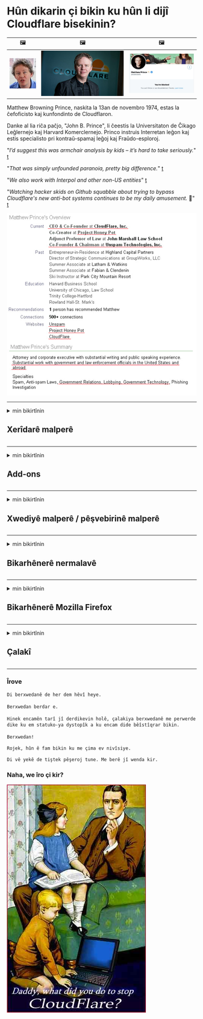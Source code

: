 # Hûn dikarin çi bikin ku hûn li dijî Cloudflare bisekinin?

| 🖼 | 🖼 | 🖼 |
| --- | --- | --- |
| ![](../image/matthew_prince_teen.jpg) | ![](../image/matthew_prince.jpg) | ![](../image/blockedbymatthewprince.jpg) |


Matthew Browning Prince, naskita la 13an de novembro 1974, estas la ĉefoficisto kaj kunfondinto de Cloudflaron.

Danke al lia riĉa paĉjo, "John B. Prince", li ĉeestis la Universitaton de Ĉikago Leĝlernejo kaj Harvard Komerclernejo.
Princo instruis Interretan leĝon kaj estis specialisto pri kontraŭ-spamaj leĝoj kaj Fraŭdo-esploroj.


"*I’d suggest this was armchair analysis by kids – it’s hard to take seriously.*" [t](https://www.theguardian.com/technology/2015/nov/19/cloudflare-accused-by-anonymous-helping-isis)

"*That was simply unfounded paranoia, pretty big difference.*"  [t](https://twitter.com/xxdesmus/status/992757936123359233)

"*We also work with Interpol and other non-US entities*" [t](https://twitter.com/eastdakota/status/1203028504184360960)

"*Watching hacker skids on Github squabble about trying to bypass Cloudflare's new anti-bot systems continues to be my daily amusement.* 🍿" [t](https://twitter.com/eastdakota/status/1273277839102656515)


![](../image/whoismp.jpg)

---


<details>
<summary>min bikirtînin

## Xerîdarê malperê
</summary>


- Ger malpera ku hûn dixwazin Cloudflare bikar tîne, ji wan re vebêjin ku Cloudflare bikar neynin.
  - Li medyaya civakî ya wekî Facebook, Reddit, Twitter an Mastodon qîrîn çênabe. [Kiryarên ji hashtagan bilindtir in.](https://twitter.com/phyzonloop/status/1274132092490862594)
  - Ger hûn dixwazin xwe bikêrhatî bibin hewl bidin ku bi xwediyê malperê re têkiliyê daynin.

[Cloudflare got](https://github.com/Eloston/ungoogled-chromium/issues/783):
```
Em tewsiye dikin ku hûn ji bo karûbarên taybetî an malperên ku hûn bi wan re pirsgirêk derdikevin bigihîjin rêveberan û ezmûna xwe parve bikin.
```

[Heke hûn wê nexwazin, xwediyê malperê vê pirsgirêkê qet nizane.](../PEOPLE.md)

![](../image/liberapay.jpg)

[Mînaka serkeftî](https://counterpartytalk.org/t/turn-off-cloudflare-on-counterparty-co-plz/164/5).<br>
Pirsgirêkek we heye? [Voicedî dengê xwe bilind bikin.](https://github.com/maraoz/maraoz.github.io/issues/1) Mînaka jêrîn.

```
Hûn tenê alîkariya sansura pargîdanî û çavdêriya girseyî dikin.
http://crimeflare.eu.org
```

```
Malpera we di nav baxçeyê dîwarê taybet ê CloudFlare de xespkirina nepenîtiyê ye.
http://crimeflare.eu.org
```

- Hinek dem bikişînin ku polîtîkaya nepeniya malperê bixwînin.
  - heke malper li pişt Cloudflare ye an jî malper karûbarên bi Cloudflare ve girêdayî bikar tîne.

Divê ew rave bike ka "Cloudflare" çi ye, û destûrê bixwaze ku daneyên xwe bi Cloudflare re parve bike. Heke wiya neke dê baweriyê bişkîne û ji malpera tê pirsîn were dûrxistin.

[Mînakek polîtîkaya nepenîtiyê ya qebûlkirî li vir e](https://archive.is/bDlTz) ("Subprocessors" > "Entity Name")

```
Min siyaseta weya nepenîtiyê xwendiye û ez nikarim peyva Cloudflare bibînim.
Ez berdewam nakim ku daneyên bi we re parve bikim ger hûn berdewam bikin ku daneyên min bidin Cloudflare.
http://crimeflare.eu.org
```

Ev mînakek polîtîkaya nepenîtiyê ye ku peyva Cloudflare nîne.
[Liberland Jobs](https://archive.is/daKIr) [privacy policy](https://docsend.com/view/feiwyte):

![](../image/cfwontobey.jpg)

Cloudflare polîtîkaya nepeniya xwe heye.
[Cloudflare ji mirovên doxxing hez dike.](https://www.reddit.com/r/GamerGhazi/comments/2s64fe/be_wary_reporting_to_cloudflare/)

Li vir ji bo forma navnîşkirina malperê mînakek baş e.
AFAIK, sifir malper vê yekê dike. Hûn ê ji wan bawer bikin?

```
Bi tikandina "Sign up for XYZ", hûn ji şert û mercên me yên ragihandinê û nepenîtiyê razî ne.
Hûn jî qebûl dikin ku daneyên xwe bi Cloudflare re parve bikin û di heman demê de bi daxuyaniya nepenîtiya cloudflare re jî dipejirînin.
Ger Cloudflare agahdariya we diweşîne an nahêle hûn bi serveratên me ve werin girêdan, ne sûcê me ye. [*]

[ Tomar kirin ] [ Ez napejirînim ]
```
[*] [PEOPLE.md](../PEOPLE.md)


- Biceribînin ku karûbarê wan bikar neynin. Ji bîr mekin ku hûn ji hêla Cloudflare ve têne temaşekirin.
  - ["I'm in your TLS, sniffin' your passworz"](../image/iminurtls.jpg)

- Li malpera din bigerin. Li ser înternetê alternatîf û oportunîte hene!

- Hevalên xwe qane bikin ku rojane Tor bikar bînin.
  - Divê bênavbûn standarda înterneta vekirî be!
  - [Bala xwe bidinê ku projeya Tor ji vê projeyê hez nake.](../HISTORY.md)

</details>

------

<details>
<summary>min bikirtînin

## Add-ons
</summary>

- Ger geroka we Firefox e, Tor Browser, an Chromium-a Neçandî yek ji van pêvekên li jêr bikar bîne.
  - Heke hûn dixwazin pêvekek nû ya din lê zêde bikin pêşî li wê bipirsin.


| Nav | Pêşvebir | Alîkarî | Dikare Asteng bike | Dikare Agahdar bike | Chrome |
| -------- | -------- | -------- | -------- | -------- | -------- |
| [Bloku Cloudflaron MITM-Atakon](../subfiles/addon/bcma.md) | #Addon | [ ? ](http://crimeflare.eu.org/) | **Erê**     | **Erê**     |  **Erê** |
| [Ĉu ligoj estas vundeblaj al MITM-atako?](../subfiles/addon/ismm.md) | #Addon | [ ? ](http://crimeflare.eu.org/) | Na     | **Erê**     |  **Erê** |
| [Ĉu ĉi tiuj ligoj blokos Tor-uzanton?](../subfiles/addon/isat.md) | #Addon | [ ? ](http://crimeflare.eu.org/) | Na     | **Erê**     |  **Erê** |
| [Block Cloudflare MITM Attack](https://trac.torproject.org/projects/tor/attachment/ticket/24351/block_cloudflare_mitm_attack-1.0.14.1-an%2Bfx.xpi)<br>[**DELETED BY TOR PROJECT**](../HISTORY.md) | nullius | [ ? ](../tool/block_cloudflare_mitm_fx), [Link](http://crimeflare.eu.org/) | **Erê**     | **Erê**     |  Na |
| [TPRB](http://sw.nnpaefp7pkadbxxkhz2agtbv2a4g5sgo2fbmv3i7czaua354334uqqad.onion/) | Sw | [ ? ](http://sw.nnpaefp7pkadbxxkhz2agtbv2a4g5sgo2fbmv3i7czaua354334uqqad.onion/) | **Erê**     | **Erê**     |  Na |
| [Detect Cloudflare](https://addons.mozilla.org/en-US/firefox/addon/detect-cloudflare/) | Frank Otto | [ ? ](https://github.com/traktofon/cf-detect) | Na     | **Erê**     |  Na |
| [True Sight](https://addons.mozilla.org/en-US/firefox/addon/detect-cloudflare-plus/) | claustromaniac | [ ? ](https://github.com/claustromaniac/detect-cloudflare-plus) | Na     | **Erê**     |  Na |
| [Which Cloudflare datacenter am I visiting?](https://addons.mozilla.org/en-US/firefox/addon/cf-pop/) | 依云 | [ ? ](https://github.com/lilydjwg/cf-pop) | Na     | **Erê**     |  Na |
| [My Privacy DNS - Link Details](https://mypdns.org/infrastructure/mypdns-reporter/-/blob/master/client/addon.md#mypdns-link-details) | My Privacy DNS | [ ? ](https://mypdns.org/MypDNS/support/-/issues) | Ingen     | **Ja**     |  Ingen |


- "Decentraleyes" dikare girêdana "CDNJS (Cloudflare)" rawestîne.
  - Ew nahêle ku gelek daxwaz bigihîjin toran, û pelên herêmî xizmetê dike da ku malperan neşikîne.
  - Pêşvebir bersiv da: "[very concerning indeed](https://github.com/Synzvato/decentraleyes/issues/236#issuecomment-352049501)", "[widespread usage severely centralizes the web](https://github.com/Synzvato/decentraleyes/issues/251#issuecomment-366752049)"

- [Her weha hûn dikarin sertîfîkaya Cloudflare jî ji Desthilatiya Bawernameya xwe (CA) derxînin an jî bêbawer bimînin.](https://www.ssl.com/how-to/remove-root-certificate-firefox/)

</details>

------

<details>
<summary>min bikirtînin

## Xwediyê malperê / pêşvebirinê malperê
</summary>


![](../image/word_cloudflarefree.jpg)

- Çareseriya Cloudflare, Periyod bikar neynin.
  - Hûn dikarin ji wiya çêtir bikin, ne? [Li vir awayê rakirina abonetiyê, plansaziyê, domanan, an hesabên Cloudflare ye.](https://support.cloudflare.com/hc/en-us/articles/200167776-Removing-subscriptions-plans-domains-or-accounts)

| 🖼 | 🖼 |
| --- | --- |
| ![](../image/htmlalertcloudflare.jpg) | ![](../image/htmlalertcloudflare2.jpg) |

- Zêdetir xerîdar dixwazin? Hûn dizanin çi bikin. Hint "jorê rêzê" ye.
  - [Silav, we nivîsand "Em nehîniya we cidî digirin" lê min "Çewtiya 403 Nûkerê Anonîm Qedexe Destûr Nabe" girt.](https://it.slashdot.org/story/19/02/19/0033255/stop-saying-we-take-your-privacy-and-security-seriously) Hûn çima Tor Or VPN asteng dikin? Why çima hûn e-nameyên demkî asteng dikin?

![](../image/anonexist.jpg)

- Bikaranîna Cloudflare dê derfetên qutbûnê zêde bike. Ger servera we kêm be an Cloudflare hilweşe mêvan nikarin xwe bigihînin malpera we.
  - [Ma hûn bi rastî difikirin ku Cloudflare qet naçe?](https://www.ibtimes.com/cloudflare-down-not-working-sites-producing-504-gateway-timeout-errors-2618008) [Another](https://twitter.com/Jedduff/status/1097875615997399040) [sample](https://twitter.com/search?f=tweets&vertical=default&q=Cloudflare%20is%20having%20problems). [Need more](../PEOPLE.md)?

![](../image/cloudflareinternalerror.jpg)

- Bikaranîna Cloudflare ji bo proxy "Xizmeta API", "servera nûvekirina nermalava" an "RSS feed" dê zirarê bide xerîdarê we. Xerîdarek gazî we kir û got "Ez êdî nikarim API-ya we bikar bînim", û hûn nizanin çi diqewime. Cloudflare dikare bi bêdengî xerîdarê we asteng bike. Hûn difikirin baş e?
  - Gelek xerîdar û xwendevanên RSS-serhêl ên serhêl hene. Heke hûn nahêlin mirov abone bibin hûn çima RSS-ê diweşînin?

![](../image/rssfeedovercf.jpg)

- Ma hûn belgeya HTTPS hewce ne? "Bila ryîfre bikin" bikar bînin an jî tenê ji pargîdaniya CA bikirin.

- Ma servera DNS-ê hewce dike? Ma hûn nekarin servera xwe saz bikin? Çawa li ser wan: [Hurricane Electric Free DNS](https://dns.he.net/), [Dyn.com](https://dyn.com/dns/), [1984 Hosting](https://www.1984hosting.com/), [Afraid.Org (Ger hûn TOR bikar bînin dê rêveber hesabê xwe jê bibe)](https://freedns.afraid.org/)
  - [Alternativoj al DNS](../subfiles/alternative/domaindns.md)

- Ji bo xizmeta mêvandariyê digerin? Tenê belaş? Çawa li ser wan: [Onion Service](http://vww6ybal4bd7szmgncyruucpgfkqahzddi37ktceo3ah7ngmcopnpyyd.onion/en/security/network-security/tor/onionservices-best-practices), [Free Web Hosting Area](https://freewha.com/), [Autistici/Inventati Web Site Hosting](https://www.autinv5q6en4gpf4.onion/services/website), [Github Pages](https://pages.github.com/), [Surge](https://surge.sh/)
  - [Alternatîfên Cloudflare](../subfiles/alternative/cloudflare.md)

- Ma hûn "cloudflare-ipfs.com" bikar tînin? [Ma hûn dizanin Cloudflare IPFS xirab e?](../PEOPLE.md)

- Firewall-a Web Application-ê wekî OWASP û Fail2Ban li ser servera xwe saz bikin û wê rast vesaz bikin.
  - Astengkirina Tor ne çareserî ye. Her kes tenê ji bo bikarhênerên piçûk ên xirab ceza nekin.

- Redirect bikin an asteng bikin ku bikarhênerên "Cloudflare Warp" xwe bigihînin malpera we. If eger hûn dikarin sedemek peyda bikin.

> Navnîşa IP-yê: "[Rêzikên IP-yên heyî yên Cloudflare](cloudflare_inc/)"

> A: Tenê wan asteng bikin

```
server {
...
deny 173.245.48.0/20;
deny 103.21.244.0/22;
deny 103.22.200.0/22;
deny 103.31.4.0/22;
deny 141.101.64.0/18;
deny 108.162.192.0/18;
deny 190.93.240.0/20;
deny 188.114.96.0/20;
deny 197.234.240.0/22;
deny 198.41.128.0/17;
deny 162.158.0.0/15;
deny 104.16.0.0/12;
deny 172.64.0.0/13;
deny 131.0.72.0/22;
deny 2400:cb00::/32;
deny 2606:4700::/32;
deny 2803:f800::/32;
deny 2405:b500::/32;
deny 2405:8100::/32;
deny 2a06:98c0::/29;
deny 2c0f:f248::/32;
...
}
```

> B: Vegere ser rûpelê hişyariyê

```
http {
...
geo $iscf {
default 0;
173.245.48.0/20 1;
103.21.244.0/22 1;
103.22.200.0/22 1;
103.31.4.0/22 1;
141.101.64.0/18 1;
108.162.192.0/18 1;
190.93.240.0/20 1;
188.114.96.0/20 1;
197.234.240.0/22 1;
198.41.128.0/17 1;
162.158.0.0/15 1;
104.16.0.0/12 1;
172.64.0.0/13 1;
131.0.72.0/22 1;
2400:cb00::/32 1;
2606:4700::/32 1;
2803:f800::/32 1;
2405:b500::/32 1;
2405:8100::/32 1;
2a06:98c0::/29 1;
2c0f:f248::/32 1;
}
...
}

server {
...
if ($iscf) {rewrite ^ https://example.com/cfwsorry.php;}
...
}

<?php
header('HTTP/1.1 406 Not Acceptable');
echo <<<CLOUDFLARED
Thank you for visiting ourwebsite.com!<br />
We are sorry, but we can't serve you because your connection is being intercepted by Cloudflare.<br />
Please read http://crimeflare.eu.org for more information.<br />
CLOUDFLARED;
die();
```

- Ger hûn ji azadiyê bawer dikin û bikarhênerên bênav pêşwazî dikin Xizmeta Tor Onion an I2P saz bikin.

- Ji kargêrên din ên malperên dualî yên Clearnet / Tor şîretan bipirsin û hevalên bênav bikin!

</details>

------

<details>
<summary>min bikirtînin

## Bikarhênerê nermalavê
</summary>


- Discord CloudFlare bikar tîne. Alternatîf? Em pêşniyar dikin [**Briar** (Android)](https://f-droid.org/en/packages/org.briarproject.briar.android/), [Ricochet (PC)](https://ricochet.im/), [Tox + Tor (Android/PC)](https://tox.chat/download.html)
  - Briar daemon Tor tê de ye da ku hûn neçar bimînin ku Orbot saz bikin.
  - Pêşdebirên Qwtch, Taybetmendiya Vekirî, projeya stop_cloudflare ji karûbarê xweya git bê hay jê kirin.

- Heke hûn Debian GNU / Linux, an her derivatek bikar bînin, bibin abone: [bug #831835](https://bugs.debian.org/cgi-bin/bugreport.cgi?bug=831835). Heke hûn dikarin, alîkariyê bikin ku patchê rast bikin, û alîkar bikin ku parastvan li ser encamek rast were ka gelo divê were qebûl kirin.

- Van gerokan tim pêşniyar bikin.

| Nav | Pêşvebir | Alîkarî | Agahkişî |
| -------- | -------- | -------- | -------- |
| [Ungoogled-Chromium](https://ungoogled-software.github.io/ungoogled-chromium-binaries/) | Eloston | [ ? ](https://github.com/Eloston/ungoogled-chromium) | PC (Win, Mac, Linux)  _!Tor_ |
| [Bromite](https://www.bromite.org/fdroid) | Bromite | [ ? ](https://github.com/bromite/bromite/issues) | Android  _!Tor_ |
| [Tor Browser](https://www.torproject.org/download/) | Tor Project | [ ? ](https://support.torproject.org/) | PC (Win, Mac, Linux)  _Tor_|
| [Tor Browser Android](https://www.torproject.org/download/) | Tor Project | [ ? ](https://support.torproject.org/) | Android  _Tor_|
| [Onion Browser](https://itunes.apple.com/us/app/onion-browser/id519296448?mt=8) | Mike Tigas | [ ? ](https://github.com/OnionBrowser/OnionBrowser/issues) | Apple iOS  _Tor_|
| [GNU/Icecat](https://www.gnu.org/software/gnuzilla/) | GNU | [ ? ](https://www.gnu.org/software/gnuzilla/) | PC (Linux) |
| [IceCatMobile](https://f-droid.org/en/packages/org.gnu.icecat/) | GNU | [ ? ](https://lists.gnu.org/mailman/listinfo/bug-gnuzilla) | Android |
| [Iridium Browser](https://iridiumbrowser.de/about/) | Iridium | [ ? ](https://github.com/iridium-browser/iridium-browser/) | PC (Win, Mac, Linux, OpenBSD) |


Taybetmendiya nermalava din bêkêmasî ye. Ev nayê vê wateyê ku geroka Tor "kamil" e.
Li ser înternet û teknolojiyê% 100 ewlehî û 100% taybet tune.

- Naxwazin Tor bikar bînin? Hûn dikarin bi gerdûneya Tor re her rûgerek bikar bînin.
  - [Bala xwe bidinê ku projeya Tor ji vê yekê hez nake.](https://support.torproject.org/tbb/tbb-9/) Ger hûn bikaribin wiya bikin Geroka Tor bikar bînin.
- [Meriv çawa Chromiumê bi Tor re bikar tîne](../subfiles/chromium_tor.md)


Ka em li ser nepeniya nermalava din biaxivin.

- [Heke hûn bi rastî hewce ne ku Firefox bikar bînin, "Firefox ESR" hilbijêrin.](https://www.mozilla.org/en-US/firefox/organizations/)
  - [Firefox - Çavdêrê Spyware](https://spyware.neocities.org/articles/firefox.html)
  - [Firefox axaftina azad red dike, axaftina azad qedexe dike](https://web.archive.org/web/20200423010026/https://reclaimthenet.org/firefox-rejects-free-speech-bans-free-speech-commenting-plugin-dissenter-from-its-extensions-gallery/)
  - ["100+ deng kêm. Wusa dixuye ku ji pargîdaniyek nermalavê tê xwestin ku pê ve bimîne ... nermalav di van rojan de pir zêde ye."](https://old.reddit.com/r/firefox/comments/gutdiw/weve_got_work_to_do_the_mozilla_blog/fslbbb6/)
  - [Hêê, çima Firefox di navnîşana URL-ya min de girêdanên piştgirî nîşanî min dide?](https://www.reddit.com/r/firefox/comments/jybx2w/uh_why_is_firefox_showing_me_sponsored_links_in/)
  - [Mozilla - Devblîs Zayend](https://digdeeper.neocities.org/ghost/mozilla.html)

- [Ji bîr mekin, Mozilla karûbarê Cloudflare bikar tîne.](https://www.robtex.com/dns-lookup/www.mozilla.org) [Ew jî li ser hilbera xwe karûbarê DNS-ya Cloudflare bikar tînin.](https://www.theregister.co.uk/2018/03/21/mozilla_testing_dns_encryption/)

- [Mozilla vê bilêtê bi fermî red kir.](https://bugzilla.mozilla.org/show_bug.cgi?id=1426618)

- [Firefox Focus henek e.](https://github.com/mozilla-mobile/focus-android/issues/1743) [Wan soz da ku dê telemetryê vemirînin lê wan ew guhert.](https://github.com/mozilla-mobile/focus-android/issues/4210)

- [Pêşvebir PaleMoon / Basilisk ji Cloudflare hez dike.](https://github.com/mozilla-mobile/focus-android/issues/1743#issuecomment-345993097)
  - [Pêşkêşkara Arşîva Pale Moon-ê 18 mehan malware hacker kir û belav kir](https://www.reddit.com/r/privacytoolsIO/comments/cc808y/pale_moons_archive_server_hacked_and_spread/)
  - Ew ji bikarhênerên Tor jî nefret dike - "[Bila li hember Tor dijminahî be. Ez wisa difikirim ku divê pir malperan li hember Tor dijminahiya wê faktora xirabkariyê ya pir zêde hebe.](https://github.com/yacy/yacy_search_server/issues/314#issuecomment-565932097)"

- [Waterfox xwedan pirsgirêkek "xaniyê têlefonan" e](https://spyware.neocities.org/articles/waterfox.html)

- [Google Chrome sîxuriyek e.](https://www.gnu.org/proprietary/malware-google.en.html)
  - [Google çalakiya we profîlek dike.](https://spyware.neocities.org/articles/chrome.html)

- [SRWare Iron gelek têlefonan girêdana malê dikin.](https://spyware.neocities.org/articles/iron.html) Her weha bi domên google-ê ve girêdayî dibe.

- [Bopînerên spî yên Facebook / Twitter-ên Browser Brave.](https://www.bleepingcomputer.com/news/security/facebook-twitter-trackers-whitelisted-by-brave-browser/)
  - [Li vir bêtir pirsgirêk hene.](https://spyware.neocities.org/articles/brave.html)
  - [nasnameya hevkariya binance](https://twitter.com/cryptonator1337/status/1269594587716374528)

- [Microsoft Edge dihêle ku Facebook kodê Flash-ê li pişta bikarhêneran bimeşîne.](https://www.zdnet.com/article/microsoft-edge-lets-facebook-run-flash-code-behind-users-backs/)

- [Vivaldi ji nepeniya te re rêz nagire.](https://spyware.neocities.org/articles/vivaldi.html)

- [Asta spyware ya Opera: Pir zêde](https://spyware.neocities.org/articles/opera.html)

- Apple iOS: [Pêdivî ye ku hûn hîç iOS-ê bikar neynin, nemaze ji ber ku ew malware ye.](https://www.gnu.org/proprietary/malware-apple.html)

Ji ber vê yekê em tenê maseya jorîn pêşniyar dikin. Tiştek din.

</details>

------

<details>
<summary>min bikirtînin

## Bikarhênerê Mozilla Firefox
</summary>


- "Firefox Nightly" dê bêyî rêbaza vebijarkî agahdariya asta xeletiyê ji serverên Mozilla re bişîne.
  - [Pêşkêşkerên Mozilla Cloudflare dişon](https://www.digwebinterface.com/?hostnames=www.mozilla.org%0D%0Amozilla.cloudflare-dns.com&type=&ns=resolver&useresolver=8.8.4.4&nameservers=)

- Gengaz e ku meriv qedexe bike ku Firefox bi servera Mozilla re têkildar be.
  - [Rêbername-şablonên Mozilla-yê](https://github.com/mozilla/policy-templates/blob/master/README.md)
  - Di hişê xwe de bimînin ku dibe ku ev hîle di guhertoya paşê de kar neke ji ber ku Mozilla hez dike ku xwe bixwe nav lîsteya spî de.
  - Firewall û Parzûna DNS bikar bînin da ku wan bi tevahî asteng bikin.

"`/distribution/policies.json`"

>     "WebsiteFilter": {
> 		"Block": [
> 		"*://*.mozilla.com/*",
> 		"*://*.mozilla.net/*",
> 		"*://*.mozilla.org/*",
> 		"*://webcompat.com/*",
> 		"*://*.firefox.com/*",
> 		"*://*.thunderbird.net/*",
> 		"*://*.cloudflare.com/*"
> 		]
>     },


- ~~Li ser şopînera mozilla-yê xeletiyek ragihînin, ji wan re bêjin ku Cloudflare bikar neynin.~~ Li ser bugzilla raporek çewtiyê hebû. Gelek kesan xemgîniya xwe şandin, lêbelê çewtiyek ji hêla rêveberê ve di 2018 de hate veşartin.

- Hûn dikarin DoH-ê di Firefox-ê de neçalak bikin.
  - [Pêşkêşkera default a DNS-a ya firefox-ê biguherînin](../subfiles/change-firefox-dns.md)

![](../image/firefoxdns.jpg)

- [Heke hûn dixwazin DNS-ne-ISP bikar bînin, karanîna karûbarê OpenNIC Tier2 DNS-an an karûbarên DNS-yên ne-Cloudflare bifikirin.](https://wiki.opennic.org/start)
![](../image/opennic.jpg)
  - Cloudflare bi DNS asteng bikin. [Crimeflare DNS](../subfiles/service/publicdns.md)

- Hûn dikarin Tor wekî çareserkerê DNS bikar bînin. [Heke hûn ne pisporê Tor in, li vir pirsê bikin.](https://tor.stackexchange.com/)

> **Çawa?**
> 1. Tor dakêşin û li ser komputera xwe saz bikin.
> 2. Vê rêzê li pelê "torrc" zêde bikin.
> DNSPort 127.0.0.1:53
> 3. Tor ji nû ve bidin destpêkirin.
> 4. Pêşkêşkara DNS ya kompûtera xwe li ser "127.0.0.1" saz bikin.

</details>

------

<details>
<summary>min bikirtînin

## Çalakî
</summary>


- Li ser xetereyên Cloudflare ji yên dora xwe re vebêjin.

- [Alîkariya baştirkirina vê embarê bikin.](http://crimeflare.eu.org)
  - Hem navnîş, hem argumanên li dijî wê hem jî hûrgulî.

- [Li ku derê bi Cloudflare (û pargîdaniyên wekhev re) xelet diçin bi belge bikin û pir eşkere bikin, dema ku hûn wusa bikin ewle bikin ku hûn behsa vê embarê bikin](http://crimeflare.eu.org) :)

- Zêdetir kes bi default Tor bikar bînin da ku ew bikaribin tevgerê ji perspektîfa deverên cûda yên cîhanê biceribînin.

- Koman dest pê bikin, di medyaya civakî û cîhê goşt de, ji bo rizgarkirina cîhanê ji Cloudflare.

- Ku guncan be, bi van koman re li ser vê embarê pêwendîdar be - ev dikare bibe cîhek ji bo koordînekirina xebata bi hev re wekî kom.

- [Hevkariyek dest pê bikin ku dikare ji Cloudflare re alternatîfek ne pargîdanî ya watedar peyda bike.](../subfiles/alternative/cloudflare.md)

- Bila ji me re her alternatîfan agahdar bikin ku bi kêmanî li dijî Cloudflare berevaniya pirrjimar a pirrjimar peyda bikin.

- Ger hûn xerîdarek Cloudflare ne, mîhengên nepeniya xwe saz bikin, û li benda wan binerin ku wan wan binpê bike.
  - [Dûv re wan di bin tawanên binpêkirina dijî-spam / nepenîtiyê de bînin.](https://twitter.com/thexpaw/status/1108424723233419264)

- Heke hûn li Dewletên Yekbûyî yên Amerîkayê ne û malpera ku tê pirsîn bankek an hesabvanek e, hewl bidin ku zexta hiqûqî têxin bin Qanûna Gramm – Leach – Bliley, an jî Amerîkiyên bi Qanûna Gumankirinê û ji me re ragihînin ku hûn çiqasî digirin .

- Ger malper malperek hukûmetê ye, hewl bidin ku zexta hiqûqî têxin bin 1. Guhertina Destûra DY.

- Heke hûn hemwelatiyê Yekîtiya Ewrûpa ne, bi malperê re têkilî daynin da ku hûn agahdariya kesane ya xwe di bin Rêziknameya Parastina Daneya Giştî de bişînin. Heke ew red dikin ku agahdariya we bidin we, ew binpêkirina qanûnê ye.

- Ji bo pargîdaniyên ku dibêjin li ser malpera xwe xizmetê pêşkêş dikin, hewl didin ku wan wekî "reklama derewîn" ji rêxistinên parastina xerîdar û BBB re ragihînin. Malperên Cloudflare ji hêla pêşkêşkerên Cloudflare ve têne xizmet kirin.

- [ITU di çarçova Dewletên Yekbûyî de pêşniyar dike ku Cloudflare dest pê dike ku têra xwe mezin bibe ku qanûna dijminatiyê li ser wan were hilweşandin.](https://www.itu.int/en/ITU-T/Workshops-and-Seminars/20181218/Documents/Geoff_Huston_Presentation.pdf)

- Tête fikirîn ku guhertoya 4 a GNU GPL dikare li dijî hilanîna koda çavkaniyê ya li pişta karûbarek wusa, ji bo hemî GPLv4 û bernameyên paşîn hewce bike ku bi kêmî ve koda çavkaniyê bi navgîniyek ku cûdakariyê nade bikarhênerên Tor.

- [Se vi uzas Mastodon bonvolu sekvi la konton Mitigator](../subfiles/service/altlink.md).

</details>

------

### Îrove

```
Di berxwedanê de her dem hêvî heye.

Berxwedan berdar e.

Hinek encamên tarî jî derdikevin holê, çalakiya berxwedanê me perwerde dike ku em statuko-ya dystopîk a ku encam dide bêîstîqrar bikin.

Berxwedan!
```

```
Rojek, hûn ê fam bikin ku me çima ev nivîsiye.
```

```
Di vê yekê de tiştek pêşeroj tune. Me berê jî wenda kir.
```

### Naha, we îro çi kir?


![](../image/stopcf.jpg)
